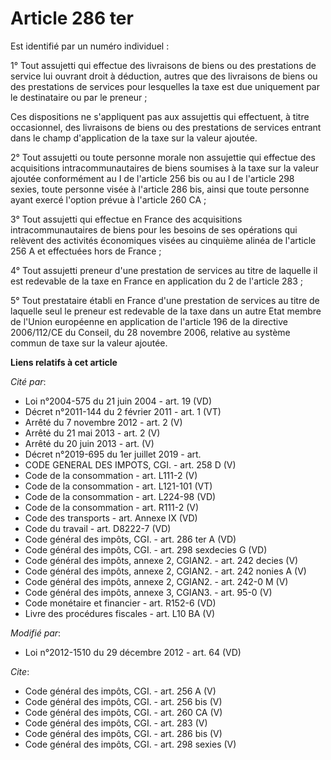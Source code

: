 # Article 286 ter

Est identifié par un numéro individuel :

1° Tout assujetti qui effectue des livraisons de biens ou des prestations de service lui ouvrant droit à déduction, autres
que des livraisons de biens ou des prestations de services pour lesquelles la taxe est due uniquement par le destinataire ou
par le preneur ;

Ces dispositions ne s'appliquent pas aux assujettis qui effectuent, à titre occasionnel, des livraisons de biens ou des
prestations de services entrant dans le champ d'application de la taxe sur la valeur ajoutée.

2° Tout assujetti ou toute personne morale non assujettie qui effectue des acquisitions intracommunautaires de biens soumises
à la taxe sur la valeur ajoutée conformément au I de l'article 256 bis ou au I de l'article 298 sexies, toute personne visée
à l'article 286 bis, ainsi que toute personne ayant exercé l'option prévue à l'article 260 CA ;

3° Tout assujetti qui effectue en France des acquisitions intracommunautaires de biens pour les besoins de ses opérations qui
relèvent des activités économiques visées au cinquième alinéa de l'article 256 A et effectuées hors de France ;

4° Tout assujetti preneur d'une prestation de services au titre de laquelle il est redevable de la taxe en France en
application du 2 de l'article 283 ;

5° Tout prestataire établi en France d'une prestation de services au titre de laquelle seul le preneur est redevable de la
taxe dans un autre Etat membre de l'Union européenne en application de l'article 196 de la directive 2006/112/CE du Conseil,
du 28 novembre 2006, relative au système commun de taxe sur la valeur ajoutée.

**Liens relatifs à cet article**

_Cité par_:

  - Loi n°2004-575 du 21 juin 2004 - art. 19 (VD)
  - Décret n°2011-144 du 2 février 2011 - art. 1 (VT)
  - Arrêté du 7 novembre 2012 - art. 2 (V)
  - Arrêté du 21 mai 2013 - art. 2 (V)
  - Arrêté du 20 juin 2013 - art. (V)
  - Décret n°2019-695 du 1er juillet 2019 - art.
  - CODE GENERAL DES IMPOTS, CGI. - art. 258 D (V)
  - Code de la consommation - art. L111-2 (V)
  - Code de la consommation - art. L121-101 (VT)
  - Code de la consommation - art. L224-98 (VD)
  - Code de la consommation - art. R111-2 (V)
  - Code des transports - art. Annexe IX (VD)
  - Code du travail - art. D8222-7 (VD)
  - Code général des impôts, CGI. - art. 286 ter A (VD)
  - Code général des impôts, CGI. - art. 298 sexdecies G (VD)
  - Code général des impôts, annexe 2, CGIAN2. - art. 242 decies (V)
  - Code général des impôts, annexe 2, CGIAN2. - art. 242 nonies A (V)
  - Code général des impôts, annexe 2, CGIAN2. - art. 242-0 M (V)
  - Code général des impôts, annexe 3, CGIAN3. - art. 95-0 (V)
  - Code monétaire et financier - art. R152-6 (VD)
  - Livre des procédures fiscales - art. L10 BA (V)

_Modifié par_:

  - Loi n°2012-1510 du 29 décembre 2012 - art. 64 (VD)

_Cite_:

  - Code général des impôts, CGI. - art. 256 A (V)
  - Code général des impôts, CGI. - art. 256 bis (V)
  - Code général des impôts, CGI. - art. 260 CA (V)
  - Code général des impôts, CGI. - art. 283 (V)
  - Code général des impôts, CGI. - art. 286 bis (V)
  - Code général des impôts, CGI. - art. 298 sexies (V)
